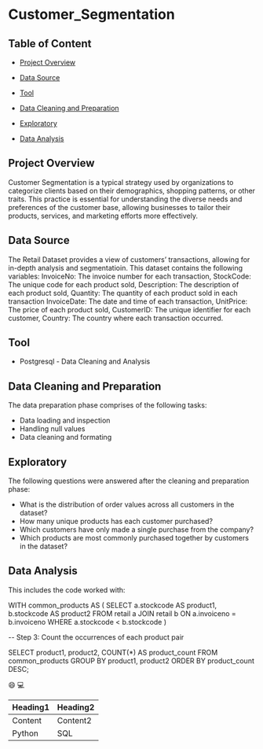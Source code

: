 # Customer_Segmentation

## Table of Content

- [Project Overview](#project-overview)

- [Data Source](#data-source)

- [Tool](#tool)

- [Data Cleaning and Preparation](#Data-Cleaning-Preparation)

- [Exploratory](#Exploratory)

- [Data Analysis](#Data-Analysis)


## Project Overview
Customer Segmentation is a typical strategy used by organizations to categorize clients based on their demographics, shopping patterns, or other traits. This practice is essential for understanding the diverse needs and preferences of the customer base, allowing businesses to tailor their products, services, and marketing efforts more effectively.


## Data Source
The Retail Dataset provides a view of customers’ transactions, allowing for in-depth analysis and segmentatioin. This dataset contains the following variables: InvoiceNo: The invoice number for each transaction, StockCode: The unique code for each product sold, Description: The description of each product sold, Quantity: The quantity of each product sold in each transaction InvoiceDate: The date and time of each transaction, UnitPrice: The price of each product sold, CustomerID: The unique identifier for each customer, Country: The country where each transaction occurred.


## Tool
- Postgresql - Data Cleaning and Analysis


## Data Cleaning and Preparation
The data preparation phase comprises of the following tasks:

- Data loading and inspection
- Handling null values
- Data cleaning and formating


## Exploratory

The following questions were answered after the cleaning and preparation phase:
- What is the distribution of order values across all customers in the dataset?
- How many unique products has each customer purchased?
- Which customers have only made a single purchase from the company?
- Which products are most commonly purchased together by customers in the
dataset?


## Data Analysis
This includes the code worked with:

WITH common_products AS (
    SELECT 
        a.stockcode AS product1,
        b.stockcode AS product2
    FROM 
        retail a
    JOIN 
        retail b 
    ON 
        a.invoiceno = b.invoiceno
    WHERE 
        a.stockcode < b.stockcode
)

-- Step 3: Count the occurrences of each product pair
	
SELECT 
    product1, 
    product2, 
    COUNT(*) AS product_count
FROM 
    common_products
GROUP BY 
    product1, 
    product2
ORDER BY 
	 product_count DESC;



😄
💻

|Heading1|Heading2|
|-------|-------|
|Content|Content2|
|Python|SQL|


